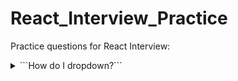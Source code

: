 # React_Interview_Practice
Practice questions for React Interview:

<details>
<summary>```How do I dropdown?```</summary>
<br>
This is how you dropdown.
</details>
